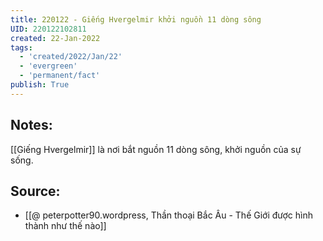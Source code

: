 ```yaml
---
title: 220122 - Giếng Hvergelmir khởi nguồn 11 dòng sông
UID: 220122102811
created: 22-Jan-2022
tags:
  - 'created/2022/Jan/22'
  - 'evergreen'
  - 'permanent/fact'
publish: True
---
```

## Notes:
[[Giếng Hvergelmir]] là nơi bắt nguồn 11 dòng sông, khởi nguồn của sự sống.

## Source:
- [[@ peterpotter90.wordpress, Thần thoại Bắc Âu - Thế Giới được hình thành như thế nào]]


